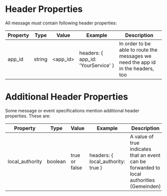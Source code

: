 # Header Properties
All message must contain following header properties:

Property | Type | Value | Example | Description
---|---|---|---|---
app_id | string | \<app_id> | headers: { app_id: 'YourService' }  | In order to be able to route the messages we need the app id in the headers, too

# Additional Header Properties
Some message or event specifications mention additional header properties. These are:

Property | Type | Value | Example | Description
---|---|---|---|---
local_authority | boolean | true or false | headers: { local_authority: true }  | A value of true indicates that an event can be forwarded to local authorities (Gemeinden)

